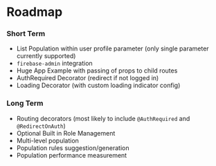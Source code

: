 # Roadmap

### Short Term
* List Population within user profile parameter (only single parameter currently supported)
* `firebase-admin` integration
* Huge App Example with passing of props to child routes
* AuthRequired Decorator (redirect if not logged in)
* Loading Decorator (with custom loading indicator config)

### Long Term
* Routing decorators (most likely to include `@AuthRequired` and `@RedirectOnAuth`)
* Optional Built in Role Management
* Multi-level population
* Population rules suggestion/generation
* Population performance measurement
